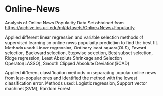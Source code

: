 # Online-News

Analysis of Online News Popularity Data Set obtained from https://archive.ics.uci.edu/ml/datasets/Online+News+Popularity

Applied different linear regression and variable selection methods of supervised learning on online news popularity prediction to find  the best fit.
      Methods used: Linear regression, Ordinary least square(OLS), Foward selection, Backward selection, Stepwise selection, Best subset selection, Ridge regression, Least Absolute Shrinkage and Selection Operator(LASSO), Smooth Clipped Absolute Deviation(SCAD)

Applied different classification methods on separating popular online news from less-popular ones and identified the method with the lowest classification error.
      Methods used: Logistic regression, Support vector machines(SVM), Random Forest
